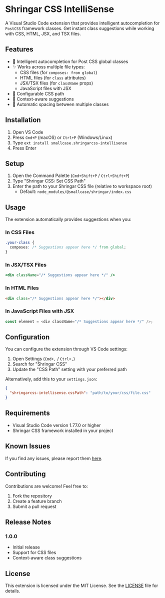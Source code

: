 # Shringar CSS IntelliSense

A Visual Studio Code extension that provides intelligent autocompletion for `PostCSS` framework classes. Get instant class suggestions while working with CSS, HTML, JSX, and TSX files.

## Features

- 🚀 Intelligent autocompletion for Post CSS global classes
- ✨ Works across multiple file types:
  - CSS files (for `composes: from global`)
  - HTML files (for `class` attributes)
  - JSX/TSX files (for `className` props)
  - JavaScript files with JSX
- 🔧 Configurable CSS path
- 🎯 Context-aware suggestions
- 🎨 Automatic spacing between multiple classes

## Installation

1. Open VS Code
2. Press `Cmd+P` (macOS) or `Ctrl+P` (Windows/Linux)
3. Type `ext install smallcase.shringarcss-intellisense`
4. Press Enter

## Setup

1. Open the Command Palette (`Cmd+Shift+P` / `Ctrl+Shift+P`)
2. Type "Shringar CSS: Set CSS Path"
3. Enter the path to your Shringar CSS file (relative to workspace root)
   - Default: `node_modules/@smallcase/shringar/index.css`

## Usage

The extension automatically provides suggestions when you:

### In CSS Files

```css
.your-class {
  composes: /* Suggestions appear here */ from global;
}
```

### In JSX/TSX Files

```jsx
<div className="/* Suggestions appear here */" />
```

### In HTML Files

```html
<div class="/* Suggestions appear here */"></div>
```

### In JavaScript Files with JSX

```javascript
const element = <div className="/* Suggestions appear here */" />;
```

## Configuration

You can configure the extension through VS Code settings:

1. Open Settings (`Cmd+,` / `Ctrl+,`)
2. Search for "Shringar CSS"
3. Update the "CSS Path" setting with your preferred path

Alternatively, add this to your `settings.json`:

```json
{
  "shringarcss-intellisense.cssPath": "path/to/your/css/file.css"
}
```

## Requirements

- Visual Studio Code version 1.77.0 or higher
- Shringar CSS framework installed in your project

## Known Issues

If you find any issues, please report them [here](https://github.com/smallcase/sc-fe-shringarcss-intellisense/issues).

## Contributing

Contributions are welcome! Feel free to:

1. Fork the repository
2. Create a feature branch
3. Submit a pull request

## Release Notes

### 1.0.0

- Initial release
- Support for CSS files
- Context-aware class suggestions

## License

This extension is licensed under the MIT License. See the [LICENSE](LICENSE) file for details.
